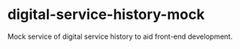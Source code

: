 # digital-service-history-mock
Mock service of digital service history to aid front-end development.
